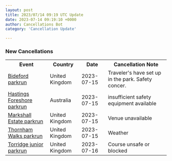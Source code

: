 ```yaml
---
layout: post
title: 2023/07/14 09:19 UTC Update
date: 2023-07-14 09:19:10 +0000
author: Cancellations Bot
category: 'Cancellation Update'

---
```


<h3>New Cancellations</h3>
<div class='hscrollable'>
<table style='width: 100%'>
    <tr>
        <th>Event</th>
        <th>Country</th>
        <th>Date</th>
        <th>Cancellation Note</th>
    </tr>
    <tr>
        <td><a href="https://www.parkrun.org.uk/bideford">Bideford parkrun</a></td>
        <td>United Kingdom</td>
        <td>2023-07-15</td>
        <td>Traveler's have set up in the park. Safety concer.</td>
    </tr>
    <tr>
        <td><a href="https://www.parkrun.com.au/hastingsforeshore">Hastings Foreshore parkrun</a></td>
        <td>Australia</td>
        <td>2023-07-15</td>
        <td>insufficient safety equipment available</td>
    </tr>
    <tr>
        <td><a href="https://www.parkrun.org.uk/markshallestate">Markshall Estate parkrun</a></td>
        <td>United Kingdom</td>
        <td>2023-07-15</td>
        <td>Venue unavailable</td>
    </tr>
    <tr>
        <td><a href="https://www.parkrun.org.uk/thornhamwalks">Thornham Walks parkrun</a></td>
        <td>United Kingdom</td>
        <td>2023-07-15</td>
        <td>Weather</td>
    </tr>
    <tr>
        <td><a href="https://www.parkrun.org.uk/torridge-juniors">Torridge junior parkrun</a></td>
        <td>United Kingdom</td>
        <td>2023-07-16</td>
        <td>Course unsafe or blocked</td>
    </tr>
</table>
</div>
